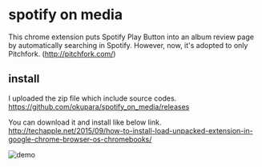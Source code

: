# spotify on media

This chrome extension puts Spotify Play Button into an album review page by automatically searching in Spotify.
However, now, it's adopted to only Pitchfork. (http://pitchfork.com/)

## install
I uploaded the zip file which include source codes. 
https://github.com/okupara/spotify_on_media/releases

You can download it and install like below link.
http://techapple.net/2015/09/how-to-install-load-unpacked-extension-in-google-chrome-browser-os-chromebooks/


![demo](https://github.com/okupara/spotify_on_media/wiki/images/demo.gif)
